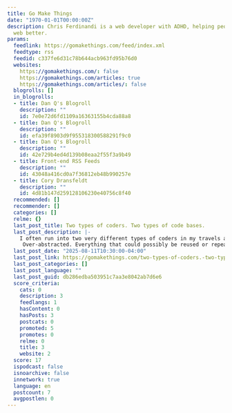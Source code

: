 ```yaml
---
title: Go Make Things
date: "1970-01-01T00:00:00Z"
description: Chris Ferdinandi is a web developer with ADHD, helping people build the
  web better.
params:
  feedlink: https://gomakethings.com/feed/index.xml
  feedtype: rss
  feedid: c337fe6d31c78b644acb963fd95b76d0
  websites:
    https://gomakethings.com/: false
    https://gomakethings.com/articles: true
    https://gomakethings.com/articles/: false
  blogrolls: []
  in_blogrolls:
  - title: Dan Q's Blogroll
    description: ""
    id: 7e0e72d6fd1109a16363155b4cda88a8
  - title: Dan Q's Blogroll
    description: ""
    id: efa39f8903d9f955318300588291f9c0
  - title: Dan Q's Blogroll
    description: ""
    id: 42e729b4ed4d139b08eaa2f55f3a9b49
  - title: Front-end RSS Feeds
    description: ""
    id: 43048a416cd0a7f36812eb48b990257e
  - title: Cory Dransfeldt
    description: ""
    id: 4d81b147d259128106230e40756c8f40
  recommended: []
  recommender: []
  categories: []
  relme: {}
  last_post_title: Two types of coders. Two types of code bases.
  last_post_description: |-
    I often run into two very different types of coders in my travels as a front end consultant.
     Over-abstracted. Everything that could possibly be reused or repeated at some point in the future is
  last_post_date: "2025-08-11T10:30:00-04:00"
  last_post_link: https://gomakethings.com/two-types-of-coders.-two-types-of-code-bases./
  last_post_categories: []
  last_post_language: ""
  last_post_guid: db286edba503951c7aa3e8042ab7d6e6
  score_criteria:
    cats: 0
    description: 3
    feedlangs: 1
    hasContent: 0
    hasPosts: 3
    postcats: 0
    promoted: 5
    promotes: 0
    relme: 0
    title: 3
    website: 2
  score: 17
  ispodcast: false
  isnoarchive: false
  innetwork: true
  language: en
  postcount: 7
  avgpostlen: 0
---
```

